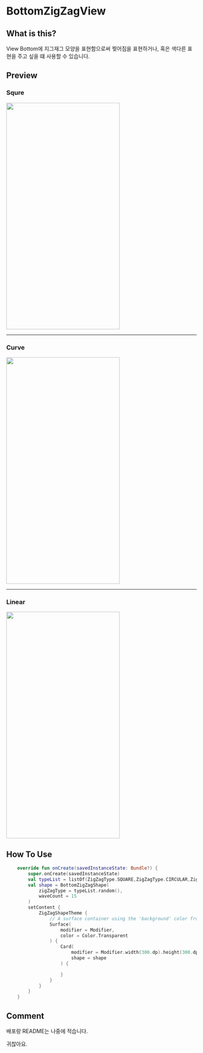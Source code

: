#  BottomZigZagView

## What is this?

View Bottom에 지그재그 모양을 표현함으로써 찢어짐을 표현하거나, 혹은 색다른 표현을 주고 싶을 떄 사용할 수 있습니다. 

## Preview

### Squre

<img src="https://github.com/SSong-develop/BottomZigZagView/blob/master/preview/preview1_square.png" width="300" height="600">

----------



### Curve

<img src="https://github.com/SSong-develop/BottomZigZagView/blob/master/preview/preview2_curve.png" width="300" height="600">

---------



### Linear

<img src="https://github.com/SSong-develop/BottomZigZagView/blob/master/preview/preview3_linear.png" width="300" height="600">

## How To Use

```kotlin
    override fun onCreate(savedInstanceState: Bundle?) {
        super.onCreate(savedInstanceState)
        val typeList = listOf(ZigZagType.SQUARE,ZigZagType.CIRCULAR,ZigZagType.LINEAR)
        val shape = BottomZigZagShape(
            zigZagType = typeList.random(),
            waveCount = 15
        )
        setContent {
            ZigZagShapeTheme {
                // A surface container using the 'background' color from the theme
                Surface(
                    modifier = Modifier,
                    color = Color.Transparent
                ) {
                    Card(
                        modifier = Modifier.width(300.dp).height(300.dp),
                        shape = shape
                    ) {

                    }
                }
            }
        }
    }
```



## Comment

배포랑 README는 나중에 적습니다.

귀찮아요.